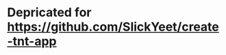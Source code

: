 # Depricated for https://github.com/SlickYeet/create-tnt-app

<!--
A boilerplate template using [Next.js](https://nextjs.org/) for HHN projects.

![App Screenshot](https://www.famlam.ca/logo/full/logo-full-white-s.png)

## Getting Started

First, install required dependencies and initialize the prisma client:

```bash
bun install
bun db:gen
bun db:push
```

Then run the development server:

```bash
bun dev
```

Open [http://localhost:3000](http://localhost:3000) with your browser to see the result.

**_NOTE:_** Bun is not required. NPM, PNPM or Yarn can be used instead. To do this, delete `bun.lockb` and `node_modules` then proceed with the installation.

```bash
rm -rf node_modules
rm bun.lockb
npm install
# or
pnpm install
# or
yarn install
```

## Documentation

#### This tempalte is built using:

| [![nextjs](https://skillicons.dev/icons?i=nextjs)](https://nextjs.org) | [![ts](https://skillicons.dev/icons?i=ts)](https://www.typescriptlang.org) | [lucia-auth](https://lucia-auth.com) | [![prisma](https://skillicons.dev/icons?i=prisma)](https://prisma.io) | [![mysql](https://skillicons.dev/icons?i=mysql)](https://www.mysql.com) | [![tailwind](https://skillicons.dev/icons?i=tailwind)](https://tailwindcss.com) | [![shadcn/ui](https://ui.shadcn.com/favicon.ico)](https://ui.shadcn.com) |
| ---------------------------------------------------------------------- | -------------------------------------------------------------------------- | ------------------------------------ | --------------------------------------------------------------------- | ----------------------------------------------------------------------- | ------------------------------------------------------------------------------- | ------------------------------------------------------------------------ |

#### Key file locations:

- Lucia instance initializer and validateSession: `@/lib/lucia.ts`
- Lucia useSession: `@/providers/session-provider.tsx`
- Lucia Prisma Adapter: `@/lib/db/adapter.ts`
- Prisma client instance initializer: `@/lib/db/index.ts`
- Auth functions: `@/lib/services/auth-service.ts`
- Theme colors: `@/app/globals.css`

#### Custom scripts:

- "db:push": updates the database with the latest schema changes
- "db:pull": retrieves the database schema directly from the database
- "db:gen": generates client-side types for database typesafety
- "db:studio": launches an interactive GUI for exploring and manipulating the database
- "db:seed": populates the database with initial data for development or testing
- "shadcn": runs the latest version of the shadcn-ui using a custom bunx command
  - "bunx": is defined in ~/.zshrc or ~/.bashrc
  ```bash
  alias bunx="bunx --bun"
  ```
- "prisma.seed": defines "prisma db seed"

```bash
  "prisma": {
    "seed": "ts-node --compiler-options {\"module\":\"CommonJS\"} prisma/seed.ts"
  },
```

#### Modified components:

- `toast.tsx`

  **Before**:

  ![before](/public/toast-before.png)

  **After**:

  ![after](/public/toast-after.png)

- `button.tsx`

  **Before**:

  ![before](/public/button-before.png)

  **After**:

  ![after](/public/button-after.png)

#### Modified default files:

- `next.config.mjs`
  - added "images.remotePatterns"
- `tailwind.config.tss`
  - removed default animations and key frames
- `.gitignore`
  - renamed .env\*.local to .env

#### Shadcn component configuration:

```bash
{
  "$schema": "https://ui.shadcn.com/schema.json",
  "style": "default",
  "rsc": true,
  "tsx": true,
  "tailwind": {
    "config": "tailwind.config.ts",
    "css": "src/app/globals.css",
    "baseColor": "slate",
    "cssVariables": true,
    "prefix": ""
  },
  "aliases": {
    "components": "@/components",
    "utils": "@/lib/utils"
  }
}
```

#### Optional `.prettierrc` file:

This file is configured for my purposes, it is not required, and can be deleted at any time.

**_NOTE:_** When deleted, however, Tailwind CSS classes will no longer be automatically sorted using Prettier.

```bash
{
  "bracketSameLine": true,
  "semi": false,
  "plugins": ["prettier-plugin-tailwindcss"]
}
```

#### Environment variables:

- `REACT_EDITOR` specifies which text editor to open when an error occurs.

  For Example when `REACT_EDITOR` is set to "code" VSCode will open upon clicking the file url in your browser.

- `DATABASE_URL` connects prisma to your development database.

  The url should look like this:

  `mysql://username:password@localhost:3906/database`

## Deployment

To deploy this app you must define a database url inside a `.env` file at the root of your file tree.

The url should look like this:

`mysql://username:password@localhost:3906/database`

## Support

For any questions or support feel free to email me or connect with me on LinkedIn.

| [![Email](https://skillicons.dev/icons?i=gmail)](mailto:lasse@famlam.ca) | [![LinkedIn](https://skillicons.dev/icons?i=linkedin)](https://www.linkedin.com/in/lasse-lammers-90a050234) |
| ------------------------------------------------------------------------ | ----------------------------------------------------------------------------------------------------------- |
-->
